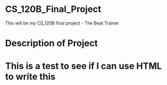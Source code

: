 # CS_120B_Final_Project
This will be my CS_120B final project - The Beat Trainer

Description of Project
===========

<h1> This is a test to see if I can use HTML to write this</h1>